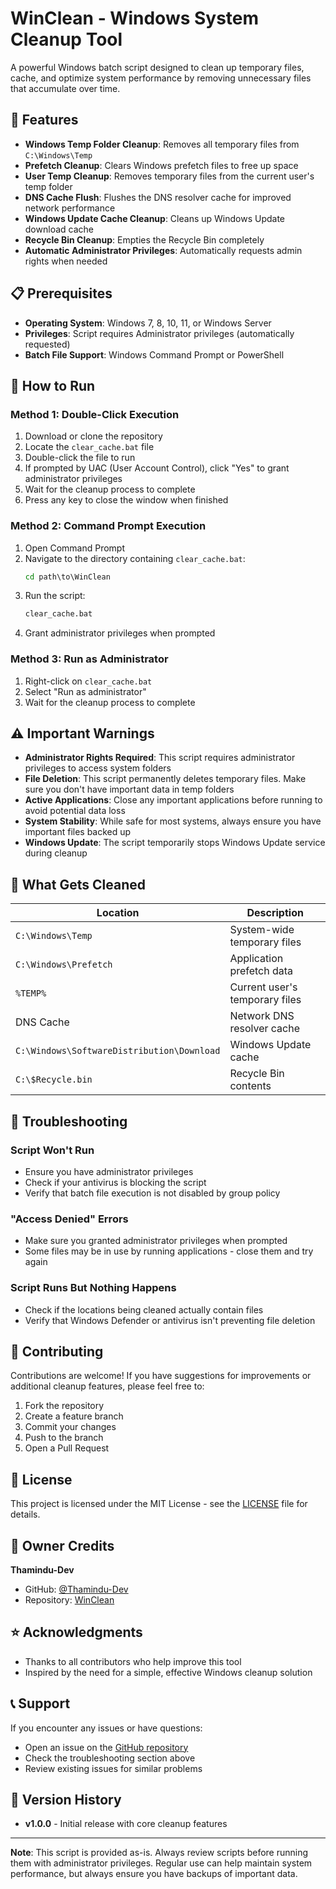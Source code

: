 # WinClean - Windows System Cleanup Tool

A powerful Windows batch script designed to clean up temporary files, cache, and optimize system performance by removing unnecessary files that accumulate over time.

## 🌟 Features

- **Windows Temp Folder Cleanup**: Removes all temporary files from `C:\Windows\Temp`
- **Prefetch Cleanup**: Clears Windows prefetch files to free up space
- **User Temp Cleanup**: Removes temporary files from the current user's temp folder
- **DNS Cache Flush**: Flushes the DNS resolver cache for improved network performance
- **Windows Update Cache Cleanup**: Cleans up Windows Update download cache
- **Recycle Bin Cleanup**: Empties the Recycle Bin completely
- **Automatic Administrator Privileges**: Automatically requests admin rights when needed

## 📋 Prerequisites

- **Operating System**: Windows 7, 8, 10, 11, or Windows Server
- **Privileges**: Script requires Administrator privileges (automatically requested)
- **Batch File Support**: Windows Command Prompt or PowerShell

## 🚀 How to Run

### Method 1: Double-Click Execution
1. Download or clone the repository
2. Locate the `clear_cache.bat` file
3. Double-click the file to run
4. If prompted by UAC (User Account Control), click "Yes" to grant administrator privileges
5. Wait for the cleanup process to complete
6. Press any key to close the window when finished

### Method 2: Command Prompt Execution
1. Open Command Prompt
2. Navigate to the directory containing `clear_cache.bat`:
   ```cmd
   cd path\to\WinClean
   ```
3. Run the script:
   ```cmd
   clear_cache.bat
   ```
4. Grant administrator privileges when prompted

### Method 3: Run as Administrator
1. Right-click on `clear_cache.bat`
2. Select "Run as administrator"
3. Wait for the cleanup process to complete

## ⚠️ Important Warnings

- **Administrator Rights Required**: This script requires administrator privileges to access system folders
- **File Deletion**: This script permanently deletes temporary files. Make sure you don't have important data in temp folders
- **Active Applications**: Close any important applications before running to avoid potential data loss
- **System Stability**: While safe for most systems, always ensure you have important files backed up
- **Windows Update**: The script temporarily stops Windows Update service during cleanup

## 📝 What Gets Cleaned

| Location | Description |
|----------|-------------|
| `C:\Windows\Temp` | System-wide temporary files |
| `C:\Windows\Prefetch` | Application prefetch data |
| `%TEMP%` | Current user's temporary files |
| DNS Cache | Network DNS resolver cache |
| `C:\Windows\SoftwareDistribution\Download` | Windows Update cache |
| `C:\$Recycle.bin` | Recycle Bin contents |

## 🔧 Troubleshooting

### Script Won't Run
- Ensure you have administrator privileges
- Check if your antivirus is blocking the script
- Verify that batch file execution is not disabled by group policy

### "Access Denied" Errors
- Make sure you granted administrator privileges when prompted
- Some files may be in use by running applications - close them and try again

### Script Runs But Nothing Happens
- Check if the locations being cleaned actually contain files
- Verify that Windows Defender or antivirus isn't preventing file deletion

## 🤝 Contributing

Contributions are welcome! If you have suggestions for improvements or additional cleanup features, please feel free to:
1. Fork the repository
2. Create a feature branch
3. Commit your changes
4. Push to the branch
5. Open a Pull Request

## 📜 License

This project is licensed under the MIT License - see the [LICENSE](LICENSE) file for details.

## 👤 Owner Credits

**Thamindu-Dev**
- GitHub: [@Thamindu-Dev](https://github.com/Thamindu-Dev)
- Repository: [WinClean](https://github.com/Thamindu-Dev/WinClean)

## ⭐ Acknowledgments

- Thanks to all contributors who help improve this tool
- Inspired by the need for a simple, effective Windows cleanup solution

## 📞 Support

If you encounter any issues or have questions:
- Open an issue on the [GitHub repository](https://github.com/Thamindu-Dev/WinClean/issues)
- Check the troubleshooting section above
- Review existing issues for similar problems

## 🔄 Version History

- **v1.0.0** - Initial release with core cleanup features

---

**Note**: This script is provided as-is. Always review scripts before running them with administrator privileges. Regular use can help maintain system performance, but always ensure you have backups of important data.
